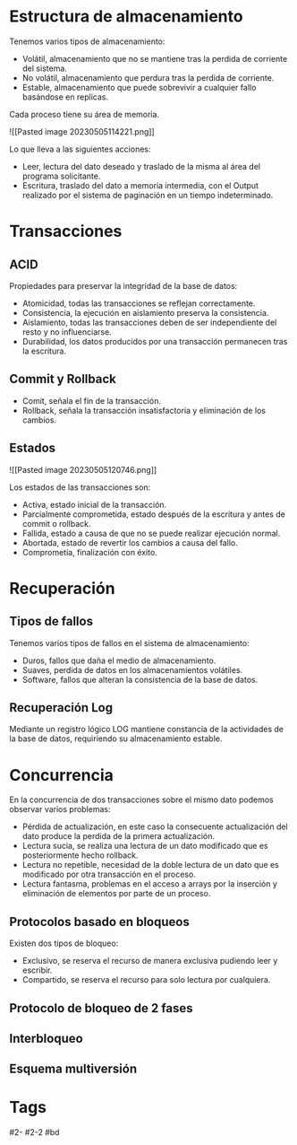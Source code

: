 # Estructura de almacenamiento
Tenemos varios tipos de almacenamiento:
- Volátil, almacenamiento que no se mantiene tras la perdida de corriente del sistema.
- No volátil, almacenamiento que perdura tras la perdida de corriente.
- Estable, almacenamiento que puede sobrevivir a cualquier fallo basándose en replicas.

Cada proceso tiene su área de memoria.

![[Pasted image 20230505114221.png]]

Lo que lleva a las siguientes acciones:
- Leer, lectura del dato deseado y traslado de la misma al área del programa solicitante.
- Escritura, traslado del dato a memoria intermedia, con el Output realizado por el sistema de paginación en un tiempo indeterminado.

# Transacciones
## ACID
Propiedades para preservar la integridad de la base de datos:
- Atomicidad, todas las transacciones se reflejan correctamente.
- Consistencia, la ejecución en aislamiento preserva la consistencia.
- Aislamiento, todas las transacciones deben de ser independiente del resto y no influenciarse.
- Durabilidad, los datos producidos por una transacción permanecen tras la escritura.

## Commit y Rollback
- Comit, señala el fin de la transacción.
- Rollback, señala la transacción insatisfactoria y eliminación de los cambios.

## Estados

![[Pasted image 20230505120746.png]]

Los estados de las transacciones son:
- Activa, estado inicial de la transacción.
- Parcialmente comprometida, estado después de la escritura y antes de commit o rollback.
- Fallida, estado a causa de que no se puede realizar ejecución normal.
- Abortada, estado de revertir los cambios a causa del fallo.
- Comprometía, finalización con éxito.

# Recuperación
## Tipos de fallos
Tenemos varios tipos de fallos en el sistema de almacenamiento:
- Duros, fallos que daña el medio de almacenamiento.
- Suaves, perdida de datos en los almacenamientos volátiles.
- Software, fallos que alteran la consistencia de la base de datos.

## Recuperación Log
Mediante un registro lógico LOG mantiene constancia de la actividades de la base de datos, requiriendo su almacenamiento estable.

# Concurrencia
En la concurrencia de dos transacciones sobre el mismo dato podemos observar varios problemas:
- Pérdida de actualización, en este caso la consecuente actualización del dato produce la perdida de la primera actualización.
- Lectura sucia, se realiza una lectura de un dato modificado que es posteriormente hecho rollback.
- Lectura no repetible, necesidad de la doble lectura de un dato que es modificado por otra transacción en el proceso.
- Lectura fantasma, problemas en el acceso a arrays por la inserción y eliminación de elementos por parte de un proceso.
## Protocolos basado en bloqueos
Existen dos tipos de bloqueo:
- Exclusivo, se reserva el recurso de manera exclusiva pudiendo leer y escribir.
- Compartido, se reserva el recurso para solo lectura por cualquiera.
## Protocolo de bloqueo de 2 fases
## Interbloqueo
## Esquema multiversión
# Tags
#2- 
#2-2 
#bd 